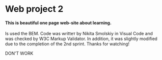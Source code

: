 # Web project 2
#### This is beautiful one page web-site about learning.
Is used the BEM. 
Code was writteт by Nikita Smolskiy in Visual Code and was checked by W3C Markup Validator.
In addition, it was slightly modified due to the completion of the 2nd sprint.
Thanks for watching!


DON'T WORK
